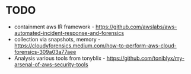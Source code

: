 # TODO
- containment aws IR framework - https://github.com/awslabs/aws-automated-incident-response-and-forensics
- collection via snapshots, memory - https://cloudyforensics.medium.com/how-to-perform-aws-cloud-forensics-309a03a77aee
- Analysis various tools from tonyblix - https://github.com/toniblyx/my-arsenal-of-aws-security-tools
